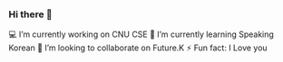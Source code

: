 ### Hi there 👋
💻 I’m currently working on CNU CSE
🎈 I’m currently learning Speaking Korean
🎀 I’m looking to collaborate on Future.K
⚡ Fun fact: I Love you
<!--
**WZNT-KimHyeJin/WZNT-KimHyeJin** is a ✨ _special_ ✨ repository because its `README.md` (this file) appears on your GitHub profile.

